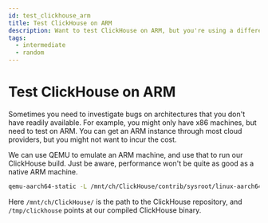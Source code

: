 ```yaml
---
id: test_clickhouse_arm
title: Test ClickHouse on ARM
description: Want to test ClickHouse on ARM, but you're using a different machine? Here's how to test ClickHouse on ARM without getting an ARM instance from a cloud provider.
tags:
  - intermediate
  - random
---
```


# Test ClickHouse on ARM

Sometimes you need to investigate bugs on architectures that you don't have readily available. For example, you might only have x86 machines, but need to test on ARM. You can get an ARM instance through most cloud providers, but you might not want to incur the cost.

We can use QEMU to emulate an ARM machine, and use that to run our ClickHouse build. Just be aware, performance won't be quite as good as a native ARM machine.

```bash
qemu-aarch64-static -L /mnt/ch/ClickHouse/contrib/sysroot/linux-aarch64/aarch64-linux-gnu/libc/ /tmp/clickhouse server
```

Here `/mnt/ch/ClickHouse/` is the path to the ClickHouse repository, and `/tmp/clickhouse` points at our compiled ClickHouse binary.